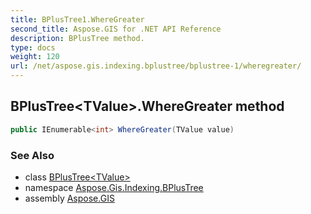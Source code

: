 ```yaml
---
title: BPlusTree1.WhereGreater
second_title: Aspose.GIS for .NET API Reference
description: BPlusTree method. 
type: docs
weight: 120
url: /net/aspose.gis.indexing.bplustree/bplustree-1/wheregreater/
---
```

## BPlusTree&lt;TValue&gt;.WhereGreater method

```csharp
public IEnumerable<int> WhereGreater(TValue value)
```

### See Also

* class [BPlusTree&lt;TValue&gt;](../)
* namespace [Aspose.Gis.Indexing.BPlusTree](../../bplustree-1/)
* assembly [Aspose.GIS](../../../)


